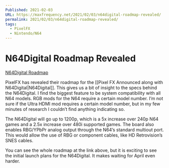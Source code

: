```yaml
---
Published: 2021-02-03
URL: https://maxfrequency.net/2021/02/03/n64digital-roadmap-revealed/
permalink: 2021/02/03/n64digital-roadmap-revealed/
tags:
  - PixelFX
  - Nintendo/N64
---
```

# N64Digital Roadmap Revealed

[N64Digital Roadmap](https://www.pixelfx.co/content/roadmap.html)

PixelFX has revealed their roadmap for the [[Pixel FX Announced along with N64Digital|N64Digital]]. This gives us a bit of insight to the specs behind the N64Digital. I find the biggest feature to be system compatibility with all N64 models. RGB mods for the N64 require a certain model number. I’m not sure if the Ultra HDMI mod requires a certain model number, but in my few minutes of research I couldn’t find anything indicating so.

The N64Digital will go up to 1200p, which is a 5x increase over 240p N64 games and a 2.5x increase over 480i supported games. The board also enables RBG/YPbPr analog output through the N64’s standard multiout port. This would allow the use of RBG or component cables, like HD Retrovision’s SNES cables.

You can see the whole roadmap at the link above, but it is exciting to see the initial launch plans for the N64Digital. It makes waiting for April even harder.